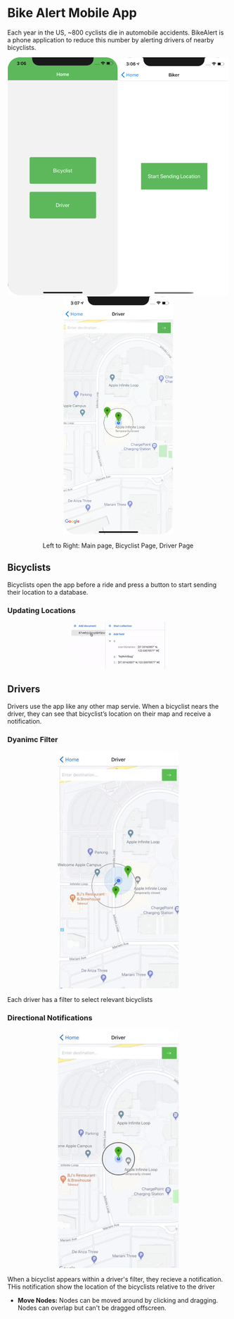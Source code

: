 # Bike Alert Mobile App

<!--<p align="center"><img src="readmeFiles/appIcon.png?raw=true" /></p>-->

Each year in the US, ~800 cyclists die in automobile accidents. BikeAlert is a phone application to reduce this number by alerting drivers of nearby bicyclists. 

<p align="center">
  <img padding="100px" src="readmeFiles/mainPage.png?raw=true" />
  <img src="readmeFiles/bikerInitial.png?raw=true" />
  <img src="readmeFiles/mapInitial.png?raw=true" />
</p>

<p align="center">
  Left to Right: Main page, Bicyclist Page, Driver Page
</p>

## Bicyclists

Bicyclists open the app before a ride and press a button to start sending their location to a database.

### Updating Locations

<p align="center"><img src="readmeFiles/updatingDatabase.gif?raw=true" /></p>

## Drivers

Drivers use the app like any other map servie. When a bicyclist nears the driver, they can see that bicyclist’s location on their map and receive a notification.

### Dyanimc Filter 

<p align="center"><img src="readmeFiles/workingFilterSmall.gif?raw=true" /></p>

Each driver has a filter to select relevant bicyclists

### Directional Notifications

<p align="center"><img src="readmeFiles/workingNotificationsSmall.gif?raw=true" /></p>

When a bicyclist appears within a driver's filter, they recieve a notification. THis notification show the location of the bicyclists relative to the driver

* __Move Nodes:__ Nodes can be moved around by clicking and dragging. Nodes can overlap but can't be dragged offscreen.
